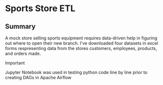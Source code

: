 # Sports Store ETL

## Summary
A mock store selling sports equipment requires data-driven help in figuring out where to open their new branch.
I've downloaded four datasets in excel forms respresenting data from the stores customers, employees, products, and orders made. 

> [!IMPORTANT]
> Jupyter Notebook was used in testing python code line by line prior to creating DAGs in Apache Airflow

